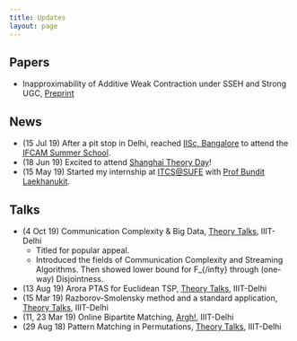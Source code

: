 ```yaml
---
title: Updates
layout: page
---
```


## Papers
- Inapproximability of Additive Weak Contraction under SSEH and Strong UGC, [Preprint](https://arxiv.org/abs/1912.00143)

## News 

- (15 Jul 19) After a pit stop in Delhi, reached [IISc, Bangalore](https://www.iisc.ac.in/) to attend the [IFCAM Summer School](http://math.iisc.ac.in/~ifcam/Summer_School2019.htm).
- (18 Jun 19) Excited to attend [Shanghai Theory Day](http://itcs.shufe.edu.cn/shanghai-theory-day-2019/)!
- (15 May 19) Started my internship at [ITCS@SUFE](http://itcs.shufe.edu.cn/) with [Prof Bundit Laekhanukit](http://itcs.shufe.edu.cn/~blaekh/).


## Talks

- (4 Oct 19) Communication Complexity & Big Data, [Theory Talks](https://www.reddit.com/r/mathiiitd/wiki/eventhistory), IIIT-Delhi
  - Titled for popular appeal.
  - Introduced the fields of Communication Complexity and Streaming Algorithms. Then showed lower bound for F_{/infty} through (one-way) Disjointness.
- (13 Aug 19) Arora PTAS for Euclidean TSP, [Theory Talks](https://www.reddit.com/r/mathiiitd/wiki/eventhistory), IIIT-Delhi
- (15 Mar 19) Razborov-Smolensky method and a standard application, [Theory Talks](https://www.reddit.com/r/mathiiitd/wiki/eventhistory), IIIT-Delhi
- (11, 23 Mar 19) Online Bipartite Matching, [Argh!](https://sites.google.com/iiitd.ac.in/argh), IIIT-Delhi
- (29 Aug 18) Pattern Matching in Permutations, [Theory Talks](https://www.reddit.com/r/mathiiitd/wiki/eventhistory), IIIT-Delhi
